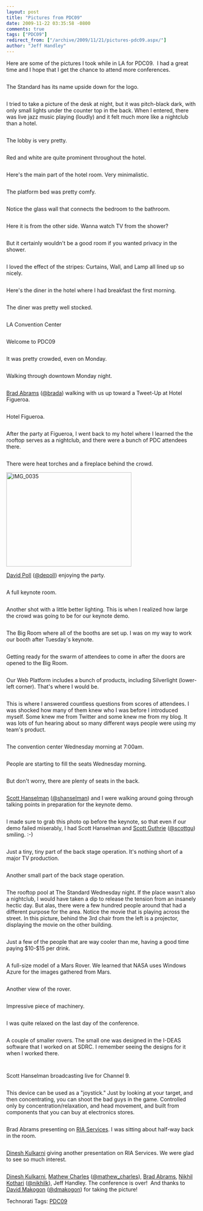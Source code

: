 ```yaml
---
layout: post
title: "Pictures from PDC09"
date: 2009-11-22 03:35:58 -0800
comments: true
tags: ["PDC09"]
redirect_from: ["/archive/2009/11/21/pictures-pdc09.aspx/"]
author: "Jeff Handley"
---
```

<!-- more -->
<p>Here are some of the pictures I took while in LA for PDC09.  I had a great time and I hope that I get the chance to attend more conferences.</p>  <p><a href="http://3.bp.blogspot.com/_W4DGgTuAByY/SwiPRWZXe_I/AAAAAAAAAHQ/M0C-z9YOyZo/s1600/IMG_0051.JPG"><img border="0" alt="" src="http://3.bp.blogspot.com/_W4DGgTuAByY/SwiPRWZXe_I/AAAAAAAAAHQ/M0C-z9YOyZo/s320/IMG_0051.JPG" /></a></p>  <p>The Standard has its name upside down for the logo.</p>  <p><a href="http://3.bp.blogspot.com/_W4DGgTuAByY/SwiPR05drSI/AAAAAAAAAHY/cn1z1004NaA/s1600/IMG_0053.JPG"><img border="0" alt="" src="http://3.bp.blogspot.com/_W4DGgTuAByY/SwiPR05drSI/AAAAAAAAAHY/cn1z1004NaA/s320/IMG_0053.JPG" /></a></p>  <p>I tried to take a picture of the desk at night, but it was pitch-black dark, with only small lights under the counter top in the back. When I entered, there was live jazz music playing (loudly) and it felt much more like a nightclub than a hotel.</p>  <p><a href="http://2.bp.blogspot.com/_W4DGgTuAByY/SwiPSV0e_SI/AAAAAAAAAHg/1qzRc5v-G_0/s1600/IMG_0054.JPG"><img border="0" alt="" src="http://2.bp.blogspot.com/_W4DGgTuAByY/SwiPSV0e_SI/AAAAAAAAAHg/1qzRc5v-G_0/s320/IMG_0054.JPG" /></a></p>  <p>The lobby is very pretty.</p>  <p><a href="http://1.bp.blogspot.com/_W4DGgTuAByY/SwiPSg0oMsI/AAAAAAAAAHo/pU_SvIwtmJg/s1600/IMG_0032.JPG"><img border="0" alt="" src="http://1.bp.blogspot.com/_W4DGgTuAByY/SwiPSg0oMsI/AAAAAAAAAHo/pU_SvIwtmJg/s320/IMG_0032.JPG" /></a></p>  <p>Red and white are quite prominent throughout the hotel.</p>  <p><a href="http://3.bp.blogspot.com/_W4DGgTuAByY/SwiPTZ371yI/AAAAAAAAAHw/rVSjAyYNrHw/s1600/IMG_0003.JPG"><img border="0" alt="" src="http://3.bp.blogspot.com/_W4DGgTuAByY/SwiPTZ371yI/AAAAAAAAAHw/rVSjAyYNrHw/s320/IMG_0003.JPG" /></a></p>  <p>Here's the main part of the hotel room. Very minimalistic.</p>  <p><a href="http://3.bp.blogspot.com/_W4DGgTuAByY/SwiQaCsEH0I/AAAAAAAAAH4/-R369iPQoWk/s1600/IMG_0008.JPG"><img border="0" alt="" src="http://3.bp.blogspot.com/_W4DGgTuAByY/SwiQaCsEH0I/AAAAAAAAAH4/-R369iPQoWk/s320/IMG_0008.JPG" /></a></p>  <p>The platform bed was pretty comfy.</p>  <p><a href="http://1.bp.blogspot.com/_W4DGgTuAByY/SwiQvPDmn8I/AAAAAAAAAIA/tqTI5o14oxE/s1600/IMG_0002.JPG"><img border="0" alt="" src="http://1.bp.blogspot.com/_W4DGgTuAByY/SwiQvPDmn8I/AAAAAAAAAIA/tqTI5o14oxE/s320/IMG_0002.JPG" /></a></p>  <p>Notice the glass wall that connects the bedroom to the bathroom.</p>  <p><a href="http://1.bp.blogspot.com/_W4DGgTuAByY/SwiRF9d7yFI/AAAAAAAAAII/-1SLDVhcWFw/s1600/IMG_0005.JPG"><img border="0" alt="" src="http://1.bp.blogspot.com/_W4DGgTuAByY/SwiRF9d7yFI/AAAAAAAAAII/-1SLDVhcWFw/s320/IMG_0005.JPG" /></a></p>  <p>Here it is from the other side. Wanna watch TV from the shower?</p>  <p><a href="http://1.bp.blogspot.com/_W4DGgTuAByY/SwiRT9B3XvI/AAAAAAAAAIQ/YT-ZYx7_vvE/s1600/IMG_0007.JPG"><img border="0" alt="" src="http://1.bp.blogspot.com/_W4DGgTuAByY/SwiRT9B3XvI/AAAAAAAAAIQ/YT-ZYx7_vvE/s320/IMG_0007.JPG" /></a></p>  <p>But it certainly wouldn't be a good room if you wanted privacy in the shower.</p>  <p><a href="http://4.bp.blogspot.com/_W4DGgTuAByY/SwiSI2G-9_I/AAAAAAAAAIo/kVlHCsLdvDY/s1600/IMG_0009.JPG"><img border="0" alt="" src="http://4.bp.blogspot.com/_W4DGgTuAByY/SwiSI2G-9_I/AAAAAAAAAIo/kVlHCsLdvDY/s320/IMG_0009.JPG" /></a></p>  <p>I loved the effect of the stripes: Curtains, Wall, and Lamp all lined up so nicely.</p>  <p><a href="http://1.bp.blogspot.com/_W4DGgTuAByY/SwiRklA4xHI/AAAAAAAAAIY/g4NCTjKxDMs/s1600/IMG_0012.JPG"><img border="0" alt="" src="http://1.bp.blogspot.com/_W4DGgTuAByY/SwiRklA4xHI/AAAAAAAAAIY/g4NCTjKxDMs/s320/IMG_0012.JPG" /></a></p>  <p>Here's the diner in the hotel where I had breakfast the first morning.</p>  <p><a href="http://2.bp.blogspot.com/_W4DGgTuAByY/SwiRwyTQycI/AAAAAAAAAIg/yui3NOIAfhw/s1600/IMG_0013.JPG"><img border="0" alt="" src="http://2.bp.blogspot.com/_W4DGgTuAByY/SwiRwyTQycI/AAAAAAAAAIg/yui3NOIAfhw/s320/IMG_0013.JPG" /></a></p>  <p>The diner was pretty well stocked.</p>  <p><a href="http://1.bp.blogspot.com/_W4DGgTuAByY/SwiTPOQeCnI/AAAAAAAAAIw/KXZSvpBo74s/s1600/IMG_0019.JPG"><img border="0" alt="" src="http://1.bp.blogspot.com/_W4DGgTuAByY/SwiTPOQeCnI/AAAAAAAAAIw/KXZSvpBo74s/s320/IMG_0019.JPG" /></a></p>  <p>LA Convention Center</p>  <p><a href="http://3.bp.blogspot.com/_W4DGgTuAByY/SwiTnHUIa1I/AAAAAAAAAI4/9Sx_dUyR218/s1600/IMG_0022.JPG"><img border="0" alt="" src="http://3.bp.blogspot.com/_W4DGgTuAByY/SwiTnHUIa1I/AAAAAAAAAI4/9Sx_dUyR218/s320/IMG_0022.JPG" /></a></p>  <p>Welcome to PDC09</p>  <p><a href="http://4.bp.blogspot.com/_W4DGgTuAByY/SwiT2G0BrzI/AAAAAAAAAJA/cg8-1U9IoLA/s1600/IMG_0023.JPG"><img border="0" alt="" src="http://4.bp.blogspot.com/_W4DGgTuAByY/SwiT2G0BrzI/AAAAAAAAAJA/cg8-1U9IoLA/s320/IMG_0023.JPG" /></a></p>  <p>It was pretty crowded, even on Monday.</p>  <p><a href="http://4.bp.blogspot.com/_W4DGgTuAByY/Swicj_9CczI/AAAAAAAAAJo/w6cO6tjX4Gk/s1600/IMG_0025.JPG"><img border="0" alt="" src="http://4.bp.blogspot.com/_W4DGgTuAByY/Swicj_9CczI/AAAAAAAAAJo/w6cO6tjX4Gk/s320/IMG_0025.JPG" /></a></p>  <p>Walking through downtown Monday night.</p>  <p><a href="http://2.bp.blogspot.com/_W4DGgTuAByY/SwidW-tQwTI/AAAAAAAAAJw/gwvx5z7eUcY/s1600/IMG_0026.JPG"><img border="0" alt="" src="http://2.bp.blogspot.com/_W4DGgTuAByY/SwidW-tQwTI/AAAAAAAAAJw/gwvx5z7eUcY/s320/IMG_0026.JPG" /></a></p>  <p><a href="http://blogs.msdn.com/BradA/" target="_blank">Brad Abrams</a> (<a href="http://twitter.com/brada" target="_blank">@brada</a>) walking with us up toward a Tweet-Up at Hotel Figueroa.</p>  <p><a href="http://3.bp.blogspot.com/_W4DGgTuAByY/Swiduj6GL5I/AAAAAAAAAJ4/ZjU_ppDfTio/s1600/IMG_0029.JPG"><img border="0" alt="" src="http://3.bp.blogspot.com/_W4DGgTuAByY/Swiduj6GL5I/AAAAAAAAAJ4/ZjU_ppDfTio/s320/IMG_0029.JPG" /></a></p>  <p>Hotel Figueroa.</p>  <p><a href="http://4.bp.blogspot.com/_W4DGgTuAByY/SwiegMY5HPI/AAAAAAAAAKA/_u-TjsXlJKM/s1600/IMG_0033.JPG"><img border="0" alt="" src="http://4.bp.blogspot.com/_W4DGgTuAByY/SwiegMY5HPI/AAAAAAAAAKA/_u-TjsXlJKM/s320/IMG_0033.JPG" /></a></p>  <p>After the party at Figueroa, I went back to my hotel where I learned the the rooftop serves as a nightclub, and there were a bunch of PDC attendees there.</p>  <p><a href="http://1.bp.blogspot.com/_W4DGgTuAByY/SwifA_MfpnI/AAAAAAAAAKI/8sQ7aOx_IsA/s1600/IMG_0034.JPG"><img border="0" alt="" src="http://1.bp.blogspot.com/_W4DGgTuAByY/SwifA_MfpnI/AAAAAAAAAKI/8sQ7aOx_IsA/s320/IMG_0034.JPG" /></a></p>  <p>There were heat torches and a fireplace behind the crowd.</p>  <p><a href="/img/postimages/PicturesfromPDC09_113A3/IMG_0035.jpg" rel="lightbox"><img style="border-right-width: 0px; display: inline; border-top-width: 0px; border-bottom-width: 0px; border-left-width: 0px" title="IMG_0035" border="0" alt="IMG_0035" src="/img/postimages/PicturesfromPDC09_113A3/IMG_0035_thumb.jpg" width="330" height="248" /></a> </p>  <p><a href="http://www.davidpoll.com/" target="_blank">David Poll</a> (<a href="http://twitter.com/depoll" target="_blank">@depoll</a>) enjoying the party.</p>  <p><a href="http://1.bp.blogspot.com/_W4DGgTuAByY/SwiVvtH0ofI/AAAAAAAAAJY/gRSeyVNxBNY/s1600/IMG_0038.JPG"><img border="0" alt="" src="http://1.bp.blogspot.com/_W4DGgTuAByY/SwiVvtH0ofI/AAAAAAAAAJY/gRSeyVNxBNY/s320/IMG_0038.JPG" /></a></p>  <p>A full keynote room.</p>  <p><a href="http://1.bp.blogspot.com/_W4DGgTuAByY/SwiWpG3i_5I/AAAAAAAAAJg/sbV-IXzOD8c/s1600/IMG_0039.JPG"><img border="0" alt="" src="http://1.bp.blogspot.com/_W4DGgTuAByY/SwiWpG3i_5I/AAAAAAAAAJg/sbV-IXzOD8c/s320/IMG_0039.JPG" /></a></p>  <p>Another shot with a little better lighting. This is when I realized how large the crowd was going to be for our keynote demo.</p>  <p><a href="http://1.bp.blogspot.com/_W4DGgTuAByY/Swifgy-jKbI/AAAAAAAAAKQ/lJNl8SaNqu4/s1600/IMG_0040.JPG"><img border="0" alt="" src="http://1.bp.blogspot.com/_W4DGgTuAByY/Swifgy-jKbI/AAAAAAAAAKQ/lJNl8SaNqu4/s320/IMG_0040.JPG" /></a></p>  <p>The Big Room where all of the booths are set up. I was on my way to work our booth after Tuesday's keynote.</p>  <p><a href="http://3.bp.blogspot.com/_W4DGgTuAByY/Swif25AFrDI/AAAAAAAAAKY/F99HlnZ1SMU/s1600/IMG_0041.JPG"><img border="0" alt="" src="http://3.bp.blogspot.com/_W4DGgTuAByY/Swif25AFrDI/AAAAAAAAAKY/F99HlnZ1SMU/s320/IMG_0041.JPG" /></a></p>  <p>Getting ready for the swarm of attendees to come in after the doors are opened to the Big Room.</p>  <p><a href="http://2.bp.blogspot.com/_W4DGgTuAByY/SwigQlhh44I/AAAAAAAAAKg/emaqAof5bIA/s1600/IMG_0042.JPG"><img border="0" alt="" src="http://2.bp.blogspot.com/_W4DGgTuAByY/SwigQlhh44I/AAAAAAAAAKg/emaqAof5bIA/s320/IMG_0042.JPG" /></a></p>  <p>Our Web Platform includes a bunch of products, including Silverlight (lower-left corner). That's where I would be.</p>  <p><a href="http://2.bp.blogspot.com/_W4DGgTuAByY/SwigoKgPd0I/AAAAAAAAAKo/RgraCY98DFM/s1600/IMG_0043.JPG"><img border="0" alt="" src="http://2.bp.blogspot.com/_W4DGgTuAByY/SwigoKgPd0I/AAAAAAAAAKo/RgraCY98DFM/s320/IMG_0043.JPG" /></a></p>  <p>This is where I answered countless questions from scores of attendees. I was shocked how many of them knew who I was before I introduced myself. Some knew me from Twitter and some knew me from my blog. It was lots of fun hearing about so many different ways people were using my team's product.</p>  <p><a href="http://2.bp.blogspot.com/_W4DGgTuAByY/Swii3sudO2I/AAAAAAAAALA/zkHgRzJ1aO4/s1600/IMG_0058.JPG"><img border="0" alt="" src="http://2.bp.blogspot.com/_W4DGgTuAByY/Swii3sudO2I/AAAAAAAAALA/zkHgRzJ1aO4/s320/IMG_0058.JPG" /></a><a href="http://2.bp.blogspot.com/_W4DGgTuAByY/SwiihoP9luI/AAAAAAAAAK4/cRcb4UkgPnc/s1600/IMG_0057.JPG"><img border="0" alt="" src="http://2.bp.blogspot.com/_W4DGgTuAByY/SwiihoP9luI/AAAAAAAAAK4/cRcb4UkgPnc/s320/IMG_0057.JPG" /></a></p>  <p>The convention center Wednesday morning at 7:00am.</p>  <p><a href="http://1.bp.blogspot.com/_W4DGgTuAByY/SwijKXflaZI/AAAAAAAAALI/HXs6ExJ9Rro/s1600/IMG_0059.JPG"><img border="0" alt="" src="http://1.bp.blogspot.com/_W4DGgTuAByY/SwijKXflaZI/AAAAAAAAALI/HXs6ExJ9Rro/s320/IMG_0059.JPG" /></a></p>  <p>People are starting to fill the seats Wednesday morning.</p>  <p><a href="http://3.bp.blogspot.com/_W4DGgTuAByY/SwijcXhzOLI/AAAAAAAAALQ/MnDN4K-lymA/s1600/IMG_0050.JPG"><img border="0" alt="" src="http://3.bp.blogspot.com/_W4DGgTuAByY/SwijcXhzOLI/AAAAAAAAALQ/MnDN4K-lymA/s320/IMG_0050.JPG" /></a></p>  <p>But don't worry, there are plenty of seats in the back.</p>  <p><a href="http://2.bp.blogspot.com/_W4DGgTuAByY/SwijuwfQGPI/AAAAAAAAALY/YQ-fmO8CbHM/s1600/IMG_0060.JPG"><img border="0" alt="" src="http://2.bp.blogspot.com/_W4DGgTuAByY/SwijuwfQGPI/AAAAAAAAALY/YQ-fmO8CbHM/s320/IMG_0060.JPG" /></a></p>  <p><a href="http://hanselman.com" target="_blank">Scott Hanselman</a> (<a href="http://twitter.com/shanselman" target="_blank">@shanselman</a>) and I were walking around going through talking points in preparation for the keynote demo.</p>  <p><a href="http://2.bp.blogspot.com/_W4DGgTuAByY/SwikZ5HAELI/AAAAAAAAALg/RiIW7JRKoas/s1600/IMG_0061.JPG"><img border="0" alt="" src="http://2.bp.blogspot.com/_W4DGgTuAByY/SwikZ5HAELI/AAAAAAAAALg/RiIW7JRKoas/s320/IMG_0061.JPG" /></a></p>  <p>I made sure to grab this photo op before the keynote, so that even if our demo failed miserably, I had Scott Hanselman and <a href="http://weblogs.asp.net/ScottGu/" target="_blank">Scott Guthrie</a> (<a href="http://twitter.com/scottgu" target="_blank">@scottgu</a>) smiling. :-)</p>  <p><a href="http://3.bp.blogspot.com/_W4DGgTuAByY/SwikwOioXaI/AAAAAAAAALo/TYbzGdlKg8M/s1600/IMG_0062.JPG"><img border="0" alt="" src="http://3.bp.blogspot.com/_W4DGgTuAByY/SwikwOioXaI/AAAAAAAAALo/TYbzGdlKg8M/s320/IMG_0062.JPG" /></a></p>  <p>Just a tiny, tiny part of the back stage operation. It's nothing short of a major TV production.</p>  <p><a href="http://3.bp.blogspot.com/_W4DGgTuAByY/SwilSFkwIHI/AAAAAAAAALw/9TozNLnVRGg/s1600/IMG_0024.JPG"><img border="0" alt="" src="http://3.bp.blogspot.com/_W4DGgTuAByY/SwilSFkwIHI/AAAAAAAAALw/9TozNLnVRGg/s320/IMG_0024.JPG" /></a></p>  <p>Another small part of the back stage operation.</p>  <p><a href="http://3.bp.blogspot.com/_W4DGgTuAByY/SwilpXKTy0I/AAAAAAAAAL4/qib71kvENY4/s1600/IMG_0069.JPG"><img border="0" alt="" src="http://3.bp.blogspot.com/_W4DGgTuAByY/SwilpXKTy0I/AAAAAAAAAL4/qib71kvENY4/s320/IMG_0069.JPG" /></a></p>  <p>The rooftop pool at The Standard Wednesday night. If the place wasn't also a nightclub, I would have taken a dip to release the tension from an insanely hectic day. But alas, there were a few hundred people around that had a different purpose for the area. Notice the movie that is playing across the street. In this picture, behind the 3rd chair from the left is a projector, displaying the movie on the other building.</p>  <p><a href="http://3.bp.blogspot.com/_W4DGgTuAByY/SwimrODciaI/AAAAAAAAAMA/8_fC9BpHa88/s1600/IMG_0070.JPG"><img border="0" alt="" src="http://3.bp.blogspot.com/_W4DGgTuAByY/SwimrODciaI/AAAAAAAAAMA/8_fC9BpHa88/s320/IMG_0070.JPG" /></a></p>  <p>Just a few of the people that are way cooler than me, having a good time paying $10-$15 per drink.</p>  <p><a href="http://3.bp.blogspot.com/_W4DGgTuAByY/SwinJG2wWVI/AAAAAAAAAMI/L5l-w6NWFPU/s1600/IMG_0076.JPG"><img border="0" alt="" src="http://3.bp.blogspot.com/_W4DGgTuAByY/SwinJG2wWVI/AAAAAAAAAMI/L5l-w6NWFPU/s320/IMG_0076.JPG" /></a></p>  <p>A full-size model of a Mars Rover. We learned that NASA uses Windows Azure for the images gathered from Mars.</p>  <p><a href="http://3.bp.blogspot.com/_W4DGgTuAByY/SwineCwc1cI/AAAAAAAAAMQ/AI9RRKsjtlc/s1600/IMG_0077.JPG"><img border="0" alt="" src="http://3.bp.blogspot.com/_W4DGgTuAByY/SwineCwc1cI/AAAAAAAAAMQ/AI9RRKsjtlc/s320/IMG_0077.JPG" /></a></p>  <p>Another view of the rover.</p>  <p><a href="http://1.bp.blogspot.com/_W4DGgTuAByY/Swio0rOACuI/AAAAAAAAAMw/piUdvZ8Czmw/s1600/IMG_0084.JPG"><img border="0" alt="" src="http://1.bp.blogspot.com/_W4DGgTuAByY/Swio0rOACuI/AAAAAAAAAMw/piUdvZ8Czmw/s320/IMG_0084.JPG" /></a><a href="http://2.bp.blogspot.com/_W4DGgTuAByY/Swio_lk1UUI/AAAAAAAAAM4/GYmf4cj7XtQ/s1600/IMG_0086.JPG"><img border="0" alt="" src="http://2.bp.blogspot.com/_W4DGgTuAByY/Swio_lk1UUI/AAAAAAAAAM4/GYmf4cj7XtQ/s320/IMG_0086.JPG" /></a></p>  <p>Impressive piece of machinery.</p>  <p><a href="http://4.bp.blogspot.com/_W4DGgTuAByY/SwiqyZUoa7I/AAAAAAAAANY/3I3estGAayk/s1600/IMG_0097.JPG"><img border="0" alt="" src="http://4.bp.blogspot.com/_W4DGgTuAByY/SwiqyZUoa7I/AAAAAAAAANY/3I3estGAayk/s320/IMG_0097.JPG" /></a></p>  <p>I was quite relaxed on the last day of the conference.</p>  <p><a href="http://3.bp.blogspot.com/_W4DGgTuAByY/SwinyuHe06I/AAAAAAAAAMY/u6gfGlJka2g/s1600/IMG_0078.JPG"><img border="0" alt="" src="http://3.bp.blogspot.com/_W4DGgTuAByY/SwinyuHe06I/AAAAAAAAAMY/u6gfGlJka2g/s320/IMG_0078.JPG" /></a></p>  <p>A couple of smaller rovers. The small one was designed in the I-DEAS software that I worked on at SDRC. I remember seeing the designs for it when I worked there.</p>  <p><a href="http://1.bp.blogspot.com/_W4DGgTuAByY/SwioDHWuDGI/AAAAAAAAAMg/iL0jfr711-A/s1600/IMG_0081.JPG"><img border="0" alt="" src="http://1.bp.blogspot.com/_W4DGgTuAByY/SwioDHWuDGI/AAAAAAAAAMg/iL0jfr711-A/s320/IMG_0081.JPG" /></a><a href="http://3.bp.blogspot.com/_W4DGgTuAByY/SwioSHDM_yI/AAAAAAAAAMo/JvWotlRxFEk/s1600/IMG_0083.JPG"><img border="0" alt="" src="http://3.bp.blogspot.com/_W4DGgTuAByY/SwioSHDM_yI/AAAAAAAAAMo/JvWotlRxFEk/s320/IMG_0083.JPG" /></a></p>  <p><a href="http://1.bp.blogspot.com/_W4DGgTuAByY/SwipdB1myNI/AAAAAAAAANA/QorDT3HwYp4/s1600/IMG_0087.JPG"><img border="0" alt="" src="http://1.bp.blogspot.com/_W4DGgTuAByY/SwipdB1myNI/AAAAAAAAANA/QorDT3HwYp4/s320/IMG_0087.JPG" /></a></p>  <p>Scott Hanselman broadcasting live for Channel 9.</p>  <p><a href="http://4.bp.blogspot.com/_W4DGgTuAByY/Swip6CvFVuI/AAAAAAAAANI/QUJiMVOMHYo/s1600/IMG_0088.JPG"><img border="0" alt="" src="http://4.bp.blogspot.com/_W4DGgTuAByY/Swip6CvFVuI/AAAAAAAAANI/QUJiMVOMHYo/s320/IMG_0088.JPG" /></a></p>  <p>This device can be used as a "joystick." Just by looking at your target, and then concentrating, you can shoot the bad guys in the game. Controlled only by concentration/relaxation, and head movement, and built from components that you can buy at electronics stores.</p>  <p><a href="http://4.bp.blogspot.com/_W4DGgTuAByY/SwiqfgsrTHI/AAAAAAAAANQ/Cl_ZQywm6no/s1600/IMG_0090.JPG"><img border="0" alt="" src="http://4.bp.blogspot.com/_W4DGgTuAByY/SwiqfgsrTHI/AAAAAAAAANQ/Cl_ZQywm6no/s320/IMG_0090.JPG" /></a></p>  <p>Brad Abrams presenting on <a href="http://silverlight.net/riaservices" target="_blank">RIA Services</a>. I was sitting about half-way back in the room.</p>  <p><a href="http://3.bp.blogspot.com/_W4DGgTuAByY/SwircbJrfuI/AAAAAAAAANg/DtZfMZh1NRQ/s1600/IMG_0098.JPG"><img border="0" alt="" src="http://3.bp.blogspot.com/_W4DGgTuAByY/SwircbJrfuI/AAAAAAAAANg/DtZfMZh1NRQ/s320/IMG_0098.JPG" /></a></p>  <p><a href="http://blogs.msdn.com/dinesh.kulkarni/" target="_blank">Dinesh Kulkarni</a> giving another presentation on RIA Services. We were glad to see so much interest.</p>  <p><a href="http://3.bp.blogspot.com/_W4DGgTuAByY/Swir0wVx10I/AAAAAAAAANo/ccX9X_khsIQ/s1600/IMG_0101.JPG"><img border="0" alt="" src="http://3.bp.blogspot.com/_W4DGgTuAByY/Swir0wVx10I/AAAAAAAAANo/ccX9X_khsIQ/s320/IMG_0101.JPG" /></a></p>  <p><a href="http://blogs.msdn.com/dinesh.kulkarni/" target="_blank">Dinesh Kulkarni</a>, <a href="http://blogs.msdn.com/digital_ruminations/" target="_blank">Mathew Charles</a> (<a href="http://twitter.com/mathew_charles" target="_blank">@mathew_charles</a>), <a href="http://blogs.msdn.com/BradA/" target="_blank">Brad Abrams</a>, <a href="http://nikhilk.net" target="_blank">Nikhil Kothari</a> (<a href="http://twitter.com/nikhilk" target="_blank">@nikhilk</a>), Jeff Handley. The conference is over!  And thanks to <a href="http://www.davidmakogon.com/" target="_blank">David Makogon</a> (<a href="http://twitter.com/dmakogon" target="_blank">@dmakogon</a>) for taking the picture!</p>  <p />  <div style="padding-bottom: 0px; margin: 0px; padding-left: 0px; padding-right: 0px; display: inline; float: none; padding-top: 0px" id="scid:0767317B-992E-4b12-91E0-4F059A8CECA8:c598e54b-32b1-4603-95b4-2d8f4e16f69e" class="wlWriterEditableSmartContent">Technorati Tags: <a href="http://technorati.com/tags/PDC09" rel="tag">PDC09</a></div>

